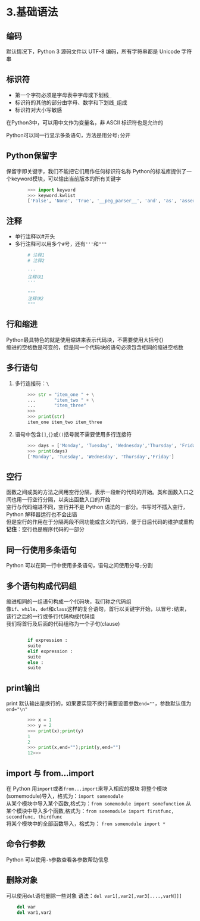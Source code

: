 # 3.基础语法


## 编码

默认情况下，Python 3 源码文件以 UTF-8 编码，所有字符串都是 Unicode 字符串

## 标识符

* 第一个字符必须是字母表中字母或下划线`_`
* 标识符的其他的部分由字母、数字和下划线`_`组成
* 标识符对大小写敏感

在Python3中，可以用中文作为变量名，非 ASCII 标识符也是允许的

Python可以同一行显示多条语句，方法是用分号`;`分开

## Python保留字
保留字即关键字，我们不能把它们用作任何标识符名称
Python的标准库提供了一个keyword模块，可以输出当前版本的所有关键字
```python
        >>> import keyword
        >>> keyword.kwlist
        ['False', 'None', 'True', '__peg_parser__', 'and', 'as', 'assert', 'async', 'await', 'break', 'class', 'continue', 'def', 'del', 'elif', 'else', 'except', 'finally', 'for', 'from', 'global', 'if', 'import', 'in', 'is', 'lambda', 'nonlocal', 'not', 'or', 'pass', 'raise', 'return', 'try', 'while', 'with', 'yield']
```

## 注释

- 单行注释以#开头  
- 多行注释可以用多个`#`号，还有`'''`和`"""`

```python
        # 注释1
        # 注释2

        '''
        注释块1
        '''

        """
        注释块2
        """
```

## 行和缩进

Python最具特色的就是使用缩进来表示代码块，不需要使用大括号{}  
缩进的空格数是可变的，但是同一个代码块的语句必须包含相同的缩进空格数

## 多行语句

1. 多行连接符：`\`
```python
        >>> str = "item_one " + \
        ...       "item_two " + \
        ...       "item_three"
        >>> 
        >>> print(str)        
        item_one item_two item_three
```

2. 语句中包含`[]`,`{}`或`()`括号就不需要使用多行连接符
```python
        >>> days = ['Monday', 'Tuesday', 'Wednesday','Thursday', 'Friday']
        >>> print(days)
        ['Monday', 'Tuesday', 'Wednesday', 'Thursday','Friday']
```

## 空行

函数之间或类的方法之间用空行分隔，表示一段新的代码的开始。类和函数入口之间也用一行空行分隔，以突出函数入口的开始  
空行与代码缩进不同，空行并不是 Python 语法的一部分。书写时不插入空行，Python 解释器运行也不会出错  
但是空行的作用在于分隔两段不同功能或含义的代码，便于日后代码的维护或重构  
**记住**：空行也是程序代码的一部分

## 同一行使用多条语句

Python 可以在同一行中使用多条语句，语句之间使用分号`;`分割

## 多个语句构成代码组

缩进相同的一组语句构成一个代码块，我们称之代码组  
像`if`、`while`、`def`和`class`这样的复合语句，首行以关键字开始，以冒号`:`结束，该行之后的一行或多行代码构成代码组  
我们将首行及后面的代码组称为一个子句(clause)
```python

        if expression :
        suite
        elif expression :
        suite
        else :
        suite
```

## print输出

print 默认输出是换行的，如果要实现不换行需要设置参数`end=""`，参数默认值为`end="\n"`
```python
        >>> x = 1
        >>> y = 2 
        >>> print(x);print(y)
        1
        2
        >>> print(x,end="");print(y,end="")
        12>>>
```

## import 与 from...import

在 Python 用`import`或者`from...import`来导入相应的模块
将整个模块(somemodule)导入，格式为：`import somemodule`  
从某个模块中导入某个函数,格式为：`from somemodule import somefunction`
从某个模块中导入多个函数,格式为：`from somemodule import firstfunc, secondfunc, thirdfunc`  
将某个模块中的全部函数导入，格式为： `from somemodule import *`

## 命令行参数

Python 可以使用`-h`参数查看各参数帮助信息

## 删除对象

可以使用`del`语句删除一些对象
语法：`del var1[,var2[,var3[....,varN]]]`
```python
    del var
    del var1,var2
```

